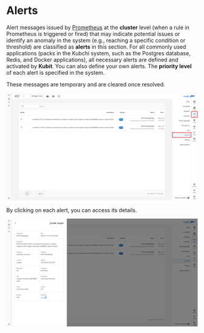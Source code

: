 # Alerts

Alert messages issued by [Prometheus](../concepts/#service-monitor) at the **cluster** level (when a rule in Prometheus is triggered or fired) that may indicate potential issues or identify an anomaly in the system (e.g., reaching a specific condition or threshold) are classified as **alerts** in this section. For all commonly used applications (packs in the Kubchi system, such as the Postgres database, Redis, and Docker applications), all necessary alerts are defined and activated by **Kubit**. You can also define your own alerts. The **priority level** of each alert is specified in the system.

These messages are temporary and are cleared once resolved.

![Alerts: alerts pack](img/alerts-pack.png)

By clicking on each alert, you can access its details.

![Alerts: alerts pack info](img/alerts-pack-info.png)
